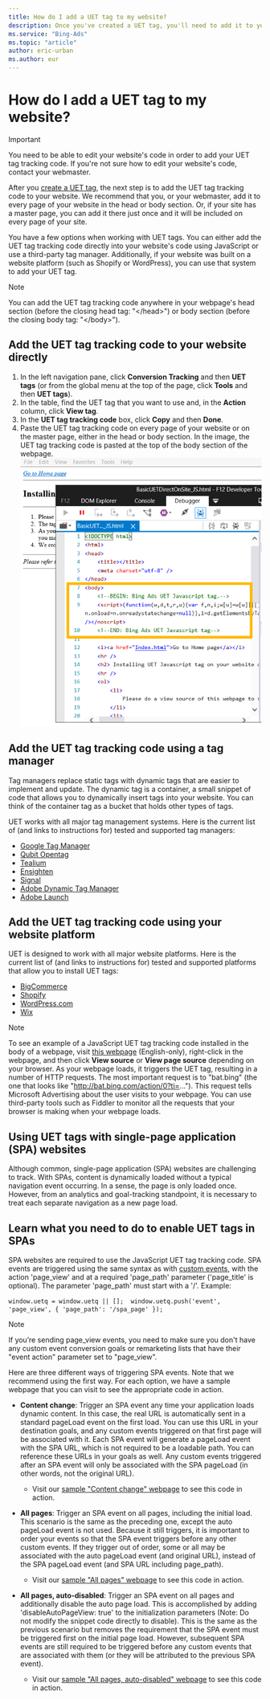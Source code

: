 ```yaml
---
title: How do I add a UET tag to my website?
description: Once you've created a UET tag, you'll need to add it to your website. Learn how to do this in JavaScript, using a tag manager, or for single-page application (SPA) websites.
ms.service: "Bing-Ads"
ms.topic: "article"
author: eric-urban
ms.author: eur
---
```


# How do I add a UET tag to my website?

> [!IMPORTANT]
> You need to be able to edit your website's code in order to add your UET tag tracking code. If you're not sure how to edit your website's code, contact your webmaster.

After you [create a UET tag](./hlp_BA_PROC_UETv2CreateTag.md), the next step is to add the UET tag tracking code to your website. We recommend that you, or your webmaster, add it to every page of your website in the head or body section. Or, if your site has a master page, you can add it there just once and it will be included on every page of your site.

You have a few options when working with UET tags. You can either add the UET tag tracking code directly into your website's code using JavaScript or use a third-party tag manager. Additionally, if your website was built on a website platform (such as Shopify or WordPress), you can use that system to add your UET tag.

> [!NOTE]
> You can add the UET tag tracking code anywhere in your webpage's head section (before the closing head tag: "&lt;/head&gt;") or body section (before the closing body tag: "&lt;/body&gt;").

## Add the UET tag tracking code to your website directly
1. In the left navigation pane, click **Conversion Tracking** and then **UET tags** (or from the global menu at the top of the page, click **Tools** and then **UET tags**).
1. In the table, find the UET tag that you want to use and, in the **Action** column, click **View tag**.
1. In the **UET tag tracking code** box, click **Copy** and then **Done**.  
1. Paste the UET tag tracking code on every page of your website or on the master page, either in the head or body section.            In the image, the UET tag tracking code is pasted at the top of the body section of the webpage.              ![UET tag](../images/BA_ScreenCap_ConvTrack_AddTag.png)

## Add the UET tag tracking code using a tag manager
Tag managers replace static tags with dynamic tags that are easier to implement and update. The dynamic tag is a container, a small snippet of code that allows you to dynamically insert tags into your website. You can think of the container tag as a bucket that holds other types of tags.

UET works with all major tag management systems. Here is the current list of (and links to instructions for) tested and supported tag managers:

- [Google Tag Manager](./hlp_BA_PROC_UET_TMS_GTM.md)
- [Qubit Opentag](./hlp_BA_PROC_UET_TMS_Qubit.md)
- [Tealium](./hlp_BA_PROC_UET_TMS_Tealium.md)
- [Ensighten](./hlp_BA_PROC_UET_TMS_Ensighten.md)
- [Signal](./hlp_BA_PROC_UET_TMS_Signal.md)
- [Adobe Dynamic Tag Manager](./hlp_BA_PROC_UET_TMS_AdobeDTM.md)
- [Adobe Launch](./hlp_BA_PROC_UET_TMS_AdobeLaunch.md)

## Add the UET tag tracking code using your website platform
UET is designed to work with all major website platforms. Here is the current list of (and links to instructions for) tested and supported platforms that allow you to install UET tags:

- [BigCommerce](./hlp_BA_PROC_UET_WebPlatform_BigCommerce.md)
- [Shopify](./hlp_BA_PROC_UET_WebPlatform_Shopify.md)
- [WordPress.com](./hlp_BA_PROC_UET_WebPlatform_WordPress.md)
- [Wix](./hlp_BA_PROC_UET_WebPlatform_Wix.md)

> [!NOTE]
> To see an example of a JavaScript UET tag tracking code installed in the body of a webpage, visit [this webpage](https://go.microsoft.com/fwlink?LinkId=2010182) (English-only), right-click in the webpage, and then click **View source** or **View page source** depending on your browser.
> As your webpage loads, it triggers the UET tag, resulting in a number of HTTP requests. The most important request is to "bat.bing" (the one that looks like "http://bat.bing.com/action/0?ti=..."). This request tells Microsoft Advertising  about the user visits to your webpage. You can use third-party tools such as Fiddler to monitor all the requests that your browser is making when your webpage loads.

## Using UET tags with single-page application (SPA) websites

Although common, single-page application (SPA) websites are challenging to track. With SPAs, content is dynamically loaded without a typical navigation event occurring. In a sense, the page is only loaded once. However, from an analytics and goal-tracking standpoint, it is necessary to treat each separate navigation as a new page load.

## Learn what you need to do to enable UET tags in SPAs
SPA websites are required to use the JavaScript UET tag tracking code. SPA events are triggered using the same syntax as with [custom events](./hlp_BA_CONC_UETv2CustomEvent.md), with the action 'page_view' and at a required 'page_path' parameter ('page_title' is optional). The parameter 'page_path' must start with a '/'. Example:
```
window.uetq = window.uetq || [];  window.uetq.push('event', 'page_view', { 'page_path': '/spa_page' });
```

> [!NOTE]
> If you’re sending page_view events, you need to make sure you don't have any custom event conversion goals or remarketing lists that have their "event action" parameter set to "page_view".

Here are three different ways of triggering SPA events. Note that we recommend using the first way. For each option, we have a sample webpage that you can visit to see the appropriate code in action.
- **Content change**: Trigger an SPA event any time your application loads dynamic content. In this case, the real URL is automatically sent in a standard pageLoad event on the first load. You can use this URL in your destination goals, and any custom events triggered on that first page will be associated with it. Each SPA event will generate a pageLoad event with the SPA URL, which is not required to be a loadable path. You can reference these URLs in your goals as well. Any custom events triggered after an SPA event will only be associated with the SPA pageLoad (in other words, not the original URL).
  - Visit our [sample "Content change" webpage](https://go.microsoft.com/fwlink?LinkId=2010184) to see this code in action.

- **All pages**: Trigger an SPA event on all pages, including the initial load. This scenario is the same as the preceding one, except the auto pageLoad event is not used. Because it still triggers, it is important to order your events so that the SPA event triggers before any other custom events. If they trigger out of order, some or all may be associated with the auto pageLoad event (and original URL), instead of the SPA pageLoad event (and SPA URL including page_path).
  - Visit our [sample "All pages" webpage](https://go.microsoft.com/fwlink?LinkId=2010188) to see this code in action.

- **All pages, auto-disabled**: Trigger an SPA event on all pages and additionally disable the auto page load. This is accomplished by adding 'disableAutoPageView: true' to the initialization parameters (Note: Do not modify the snippet code directly to disable). This is the same as the previous scenario but removes the requirement that the SPA event must be triggered first on the initial page load. However, subsequent SPA events are still required to be triggered before any custom events that are associated with them (or they will be attributed to the previous SPA event).
  - Visit our [sample "All pages, auto-disabled" webpage](https://go.microsoft.com/fwlink?LinkId=2010192) to see this code in action.


